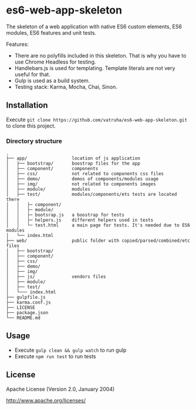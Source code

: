 # es6-web-app-skeleton

The skeleton of a web application with native ES6 custom elements, ES6 modules, ES6 features and unit tests.

Features:
 * There are no polyfills included in this skeleton. That is why you have to use Chrome Headless for testing.
 * Handlebars.js is used for templating. Template literals are not very useful for that.
 * Gulp is used as a build system.
 * Testing stack: Karma, Mocha, Chai, Sinon.

## Installation

Execute `git clone https://github.com/vatruha/es6-web-app-skeleton.git` to clone this project.
### Directory structure
```
.
├── app/                 location of js application
│   ├── bootstrap/       boostrap files for the app
│   ├── component/       components
│   ├── css/             not related to components css files
│   ├── demo/            demos of components/modules usage
│   ├── img/             not related to components images
│   ├── module/          modules
│   ├── test/            modules/components/ets tests are located there
│   │   ├─ component/
│   │   ├─ module/
│   │   ├─ bootsrap.js   a boostrap for tests
│   │   ├─ helpers.js    different helpers used in tests
│   │   └─ test.html     a main page for tests. It's needed due to ES6 modules
│   └── index.html       
├── web/                 public folder with copied/parsed/combined/etc files
│   ├── bootstrap/
│   ├── component/       
│   ├── css/             
│   ├── demo/        
│   ├── img/             
│   ├── js/              vendors files
│   ├── module/          
│   ├── test/            
│   └─── index.html
├── gulpfile.js
├── karma.conf.js  
├── LICENSE
├── package.json
└── README.md
```

## Usage

* Execute `gulp clean && gulp watch` to run gulp 
* Execute `npm run test` to run tests

## License

Apache License (Version 2.0, January 2004)

http://www.apache.org/licenses/
